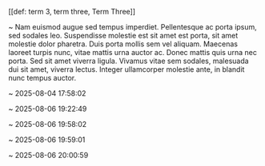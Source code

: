 [[def: term 3, term three, Term Three]]

~ Nam euismod augue sed tempus imperdiet. Pellentesque ac porta ipsum, sed sodales leo. Suspendisse molestie est sit amet est porta, sit amet molestie dolor pharetra. Duis porta mollis sem vel aliquam. Maecenas laoreet turpis nunc, vitae mattis urna auctor ac. Donec mattis quis urna nec porta. Sed sit amet viverra ligula. Vivamus vitae sem sodales, malesuada dui sit amet, viverra lectus. Integer ullamcorper molestie ante, in blandit nunc tempus auctor.

~ 2025-08-04 17:58:02

~ 2025-08-06 19:22:49

~ 2025-08-06 19:58:02

~ 2025-08-06 19:59:01

~ 2025-08-06 20:00:59




